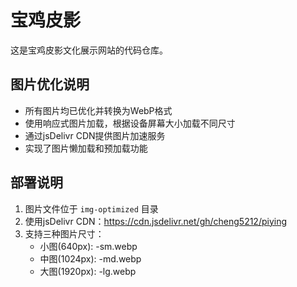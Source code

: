 # 宝鸡皮影

这是宝鸡皮影文化展示网站的代码仓库。

## 图片优化说明

- 所有图片均已优化并转换为WebP格式
- 使用响应式图片加载，根据设备屏幕大小加载不同尺寸
- 通过jsDelivr CDN提供图片加速服务
- 实现了图片懒加载和预加载功能

## 部署说明

1. 图片文件位于 `img-optimized` 目录
2. 使用jsDelivr CDN：https://cdn.jsdelivr.net/gh/cheng5212/piying
3. 支持三种图片尺寸：
   - 小图(640px): -sm.webp
   - 中图(1024px): -md.webp
   - 大图(1920px): -lg.webp